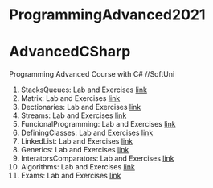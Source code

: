 # ProgrammingAdvanced2021

# AdvancedCSharp
Programming Advanced Course with C# //SoftUni

1. StacksQueues: Lab and Exercises [link](https://github.com/kaloyanTry/ProgrammingAdvanced2021/tree/main/StacksQueues)
2. Matrix: Lab and Exercises [link](https://github.com/kaloyanTry/ProgrammingAdvanced2021/tree/main/Matrix)
3. Dectionaries: Lab and Exercises [link](https://github.com/kaloyanTry/ProgrammingAdvanced2021/tree/main/SetsDictionaries)
4. Streams: Lab and Exercises [link](https://github.com/kaloyanTry/ProgrammingAdvanced2021/tree/main/StreamsFilesDirecrtories)
5. FuncionalProgramming: Lab and Exercises [link](https://github.com/kaloyanTry/ProgrammingAdvanced2021/tree/main/FunctionalProgramming)
6. DefiningClasses: Lab and Exercises [link](https://github.com/kaloyanTry/ProgrammingAdvanced2021/tree/main/DifiningClasses)
7. LinkedList: Lab and Exercises [link](https://github.com/kaloyanTry/ProgrammingAdvanced2021/tree/main/LinkedList)
8. Generics: Lab and Exercises [link](https://github.com/kaloyanTry/ProgrammingAdvanced2021/tree/main/Generics)
9. InteratorsComparators: Lab and Exercises [link](https://github.com/kaloyanTry/ProgrammingAdvanced2021/tree/main/InteratorsComparators)
10. Algorithms: Lab and Exercises [link](https://github.com/kaloyanTry/ProgrammingAdvanced2021/tree/main/AlgorithmsBasic)
11. Exams: Lab and Exercises [link](https://github.com/kaloyanTry/ProgrammingAdvanced2021/tree/main/OldExams)
